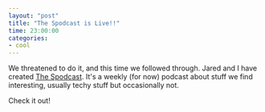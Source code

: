 ```yaml
---
layout: "post"
title: "The Spodcast is Live!!"
time: 23:00:00
categories: 
- cool
---
```

We threatened to do it, and this time we followed through. Jared and I have created <a href="http://www.spodcast.org/">The Spodcast</a>. It's a weekly (for now) podcast about stuff we find interesting, usually techy stuff but occasionally not.

Check it out!